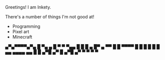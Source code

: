 Greetings! I am Inkety.

There's a number of things I'm not good at!

* Programming
* Pixel art
* Minecraft

 ▄▀▄▀▀▀▀▄▀▄
 █         ▀▄     ▄
█  ▀  ▀     ▀▄▄  █ █
█ ▄ █▀ ▄       ▀▀  █
█  ▀▀▀▀            █
█                  █
█                  █
 █  ▄▄  ▄▄▄▄  ▄▄   █ 
 █ ▄▀█ ▄▀  █ ▄▀█ ▄▀
  ▀   ▀     ▀   ▀   
